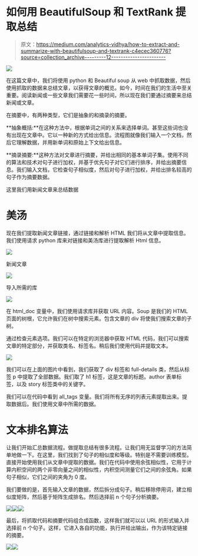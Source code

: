 # 如何用 BeautifulSoup 和 TextRank 提取总结

> 原文：<https://medium.com/analytics-vidhya/how-to-extract-and-summarize-with-beautifulsoup-and-textrank-c4ecec360776?source=collection_archive---------12----------------------->

![](img/45b457f0570c33352ec071093d7b7908.png)

在这篇文章中，我们将使用 python 和 Beautiful soup 从 web 中抓取数据，然后使用抓取的数据来总结文章，以获得文章的概览。如今，时间在我们的生活中至关重要。阅读新闻或一些文章我们需要花一些时间，所以现在我们要通过摘要来总结新闻或文章。

在摘要中，有两种类型，它们是抽象的和摘录的摘要。

**抽象概括:**在这种方法中，根据单词之间的关系来选择单词。甚至这些词也没有出现在文章中。它以一种新的方式给出信息。流程图就像我们输入一个文档，然后它理解数据，并用新单词和原始上下文给出信息。

**摘录摘要:**这种方法对文章进行摘要，并给出相同的基本单词子集。使用不同的算法和技术对句子进行加权，并基于优先句子对它们进行排序，并给出摘要信息。我们输入文档，它检查句子相似度，然后对句子进行加权，并给出排名较高的句子作为摘要数据。

这里我们用新闻文章来总结数据

# **美汤**

现在我们提取新闻文章链接，通过链接和解析 HTML 我们将从文章中提取信息。我们使用请求 python 库来对链接和美汤库进行提取解析 Html 信息。

![](img/1c2b6ee8306beb2e9c0203cf55643395.png)

新闻文章

![](img/828dbed548272f0724bc4a8d28f4d344.png)

导入所需的库

![](img/f7c5ee56d79b478e6dfbe4a3af07f4d5.png)

在 html_doc 变量中，我们使用请求库并获取 URL 内容。Soup 是我们的 HTML 页面的树根，它允许我们在树中搜索元素。包含文章的 div 将使我们搜索文章的子树。

通过检查元素选项。我们可以在特定的浏览器中获取 HTML 代码，我们可以搜索文章的特定部分，并获取类名、标签名。稍后我们使用代码并提取文本。

![](img/90312fb3d31dc555f657f93d7d3b785d.png)

我们可以在上面的图片中看到，我们获取了 div 标签和 full-details 类，然后从标签 p 中提取了全部数据。我们取了 h1 标签，这是文章的标题。author 表单标签，以及 story 标签类中的关键字。

我们可以在代码中看到 all_tags 变量。我们将所有无序的列表元素提取出来。提取数据后。我们使用文章中所需的数据。

# 文本排名算法

让我们开始汇总数据流程。做提取总结有很多流程。让我们用无监督学习的方法简单地做一下。在这里，我们找到了句子的相似度和等级。特别是不需要训练模型。直接开始使用我们从文章中提取的数据。我们在代码中使用余弦相似性，它用于计算内积空间的两个非零向量之间的相似性，内积空间测量它们之间的余弦角。如果句子相似，它们之间的夹角为 0 度。

我们要做的是，首先输入文章的数据，然后拆分成句子。稍后移除停用词，建立相似度矩阵，然后基于矩阵生成排名。然后选择前 n 个句子分析摘要。

![](img/8b6bcd2da1b8c9a9e393a3a700fead13.png)![](img/b2e22a17421a2687cf1b27999d83a66c.png)![](img/538f69e00045342856052ce64bbe4e79.png)

最后，将抓取代码和摘要代码组合成函数，这样我们就可以以 URL 的形式输入并选择前 n 个句子。这样，它进入各自的功能，执行并给出输出，作为该特定链接的摘要。

![](img/15c1d0f0ba60621139ad380bae56e479.png)![](img/86f272a808533e6dfcd5788e0e9062c5.png)